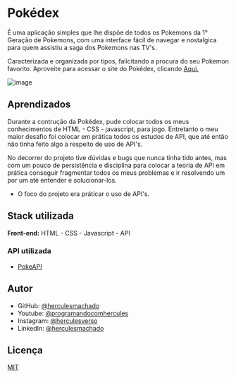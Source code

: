 
# Pokédex

É uma aplicação simples que lhe dispõe de todos os Pokemons da 1° Geração de Pokemons, com uma interface fácil de navegar e nostalgica para quem assistiu a saga dos Pokemons nas TV's. 

Caracterizada e organizada por tipos, falicitando a procura do seu Pokemon favorito. Aproveite para acessar o site do Pokédex, clicando [Aqui.](https://pokemon-pokedex-cards.netlify.app/)

![image](https://user-images.githubusercontent.com/78991418/229368340-e6a39114-1392-4243-aa14-ed99aae2249b.png)

## Aprendizados

Durante a contrução da Pokédex, pude colocar todos os meus conhecimentos de HTML - CSS - javascript, para jogo. Entretanto o meu maior desafio foi colocar em prática todos os estudos de API, que até então não tinha feito algo a respeito de uso de API's. 

No decorrer do projeto tive dúvidas  e bugs que nunca tinha tido antes, mas com um pouco de persistência e disciplina para colocar a teoria de API em prática conseguir fragmentar todos os meus problemas e ir resolvendo um por um até entender e solucionar-los.

- O foco do projeto era práticar o uso de API's.


## Stack utilizada

**Front-end:** HTML - CSS - Javascript - API

### API utilizada
 - [PokeAPI](https://pokeapi.co/)

## Autor

- GitHub: [@herculesmachado](https://www.github.com/herculesverso)
- Youtube: [@programandocomhercules](https://www.youtube.com/channel/UC72zObeIn9h3g1oVb6Iq7Bg)
- Instagram: [@herculesverso](https://www.instagram.com/herculesverso/?hl=pt-br)
- LinkedIn: [@herculesmachado](https://www.linkedin.com/in/herculesmachado/)


## Licença

[MIT](https://choosealicense.com/licenses/mit/)


